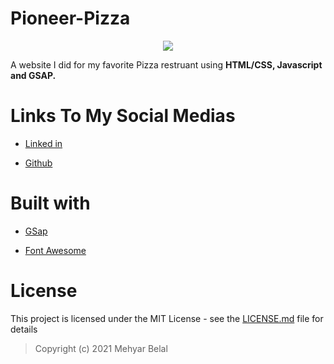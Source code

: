 # Pioneer-Pizza

<center>     <img src="./favicon-32x32.png alt="Logo" >
</center>

A website I did for my favorite Pizza restruant using **HTML/CSS, Javascript and GSAP.**

# Links To My Social Medias

- [Linked in](https://www.linkedin.com/in/mehyar-belal-381710117/)

- [Github](https://www.linkedin.com/in/mehyar-belal-381710117/)

# Built with

- [GSap](https://greensock.com/gsap/)

- [Font Awesome](https://fontawesome.com/)

# License

This project is licensed under the MIT License - see the [LICENSE.md](#) file for details

> Copyright (c) 2021 Mehyar Belal




